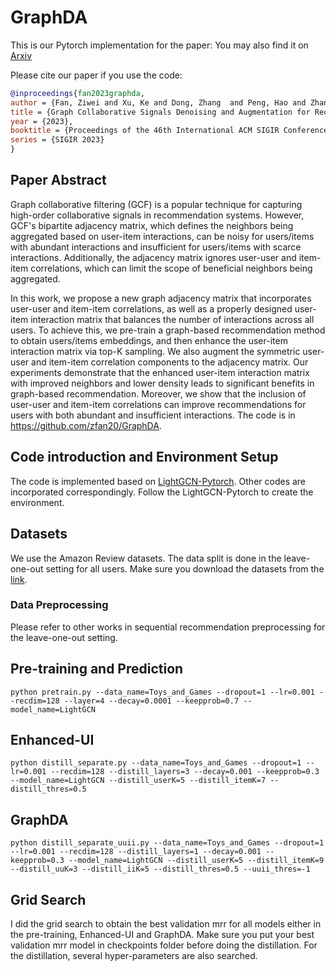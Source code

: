 # GraphDA
This is our Pytorch implementation for the paper:
You may also find it on [Arxiv](https://arxiv.org/pdf/2304.03344.pdf)

Please cite our paper if you use the code:
```bibtex
@inproceedings{fan2023graphda,
author = {Fan, Ziwei and Xu, Ke and Dong, Zhang  and Peng, Hao and Zhang, Jiawei and Yu, Philip S.},
title = {Graph Collaborative Signals Denoising and Augmentation for Recommendation},
year = {2023},
booktitle = {Proceedings of the 46th International ACM SIGIR Conference on Research and Development in Information Retrieval},
series = {SIGIR 2023}
}
```

## Paper Abstract
Graph collaborative filtering (GCF) is a popular technique for capturing high-order collaborative signals in recommendation systems. However, GCF's bipartite adjacency matrix, which defines the neighbors being aggregated based on user-item interactions, can be noisy for users/items with abundant interactions and insufficient for users/items with scarce interactions. Additionally, the adjacency matrix ignores user-user and item-item correlations, which can limit the scope of beneficial neighbors being aggregated. 

In this work, we propose a new graph adjacency matrix that incorporates user-user and item-item correlations, as well as a properly designed user-item interaction matrix that balances the number of interactions across all users. To achieve this, we pre-train a graph-based recommendation method to obtain users/items embeddings, and then enhance the user-item interaction matrix via top-K sampling. We also augment the symmetric user-user and item-item correlation components to the adjacency matrix. Our experiments demonstrate that the enhanced user-item interaction matrix with improved neighbors and lower density leads to significant benefits in graph-based recommendation. Moreover, we show that the inclusion of user-user and item-item correlations can improve recommendations for users with both abundant and insufficient interactions. The code is in https://github.com/zfan20/GraphDA.

## Code introduction and Environment Setup
The code is implemented based on [LightGCN-Pytorch](https://github.com/gusye1234/LightGCN-PyTorch). Other codes are incorporated correspondingly. Follow the LightGCN-Pytorch to create the environment.

## Datasets
We use the Amazon Review datasets. The data split is done in the leave-one-out setting for all users. Make sure you download the datasets from the [link](https://jmcauley.ucsd.edu/data/amazon/).

### Data Preprocessing
Please refer to other works in sequential recommendation preprocessing for the leave-one-out setting.

## Pre-training and Prediction
```
python pretrain.py --data_name=Toys_and_Games --dropout=1 --lr=0.001 --recdim=128 --layer=4 --decay=0.0001 --keepprob=0.7 --model_name=LightGCN
```

## Enhanced-UI
```
python distill_separate.py --data_name=Toys_and_Games --dropout=1 --lr=0.001 --recdim=128 --distill_layers=3 --decay=0.001 --keepprob=0.3 --model_name=LightGCN --distill_userK=5 --distill_itemK=7 --distill_thres=0.5
```

## GraphDA
```
python distill_separate_uuii.py --data_name=Toys_and_Games --dropout=1 --lr=0.001 --recdim=128 --distill_layers=1 --decay=0.001 --keepprob=0.3 --model_name=LightGCN --distill_userK=5 --distill_itemK=9 --distill_uuK=3 --distill_iiK=5 --distill_thres=0.5 --uuii_thres=-1
```

## Grid Search
I did the grid search to obtain the best validation mrr for all models either in the pre-training, Enhanced-UI and GraphDA. Make sure you put your best validation mrr model in checkpoints folder before doing the distillation. For the distillation, several hyper-parameters are also searched. 
